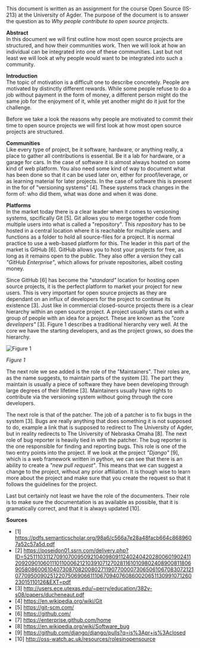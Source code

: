 This document is written as an assignment for the course Open Source (IS-213) at the University of Agder. The purpose of the document is to answer the question as to *Why people contribute to open source projects.*

**Abstract**  
In this document we will first outline how most open source projects are structured, and how their communities work. Then we will look at how an individual can be integrated into one of these communities. Last but not least we will look at why people would want to be integrated into such a community.

**Introduction**  
The topic of motivation is a difficult one to describe concretely. People are motivated by distinctly different rewards. While some people refuse to do a job without payment in the form of money, a different person might do the same job for the enjoyment of it, while yet another might do it just for the challenge.

Before we take a look the reasons why people are motivated to commit their time to open source projects we will first look at how most open source projects are structured.

**Communities**   
Like every type of project, be it software, hardware, or anything really, a place to gather all contributions is essential. Be it a lab for hardware, or a garage for cars. In the case of software it is almost always hosted on some kind of web platform. You also need some kind of way to document what has been done so that it can be used later on, either for proof/leverage, or as learning material for later projects. In the case of software this is present in the for of "versioning systems" [4]. These systems track changes in the form of: who did them, what was done and when it was done.

**Platforms**   
In the market today there is a clear leader when it comes to versioning systems, spcifically Git [5]. Git allows you to merge together code from multiple users into what is called a "repository". This *repository* has to be hosted in a central location where it is reachable for multiple users. and functions as a folder to hold all source-files for a project. It is normal practice to use a web-based platform for this. The leader in this part of the market is GitHub [6]. GitHub allows you to host your projects for free, as long as it remains open to the public. They also offer a version they call *"GitHub Enterprise"*, which allows for private repositories, albeit costing money.

Since GitHub [6] has become the *"standard"* location for hosting open source projects, it is the perfect platform to market your project for new users. This is very important for open source projects as they are dependant on an influx of developers for the project to continue its existence [3]. Just like in commercial closed-source projects there is a clear hierarchy within an open source project. A project usually starts out with a group of people with an idea for a project. These are known as the *"core developers"* [3]. Figure 1 describes a traditional hierarchy very well. At the core we have the starting developers, and as the project grows, so does the hierarchy.

![Figure 1 ](https://ai2-s2-public.s3.amazonaws.com/figures/2017-08-08/9e13b0df8c772d05019d54c453a51942151938ca/3-Figure1-1.png)

*Figure 1*

The next role we see added is the role of the "Maintainers". Their roles are, as the name suggests, to maintain parts of the system [3]. The part they maintain is usually a piece of software they have been developing through large degrees of their lifetime [3]. Maintainers usually have rights to contribute via the versioning system without going through the core developers.

The next role is that of the patcher. The job of a patcher is to fix bugs in the system [3]. Bugs are really anything that does something it is not supposed to do, example a link that is supposed to redirect to The University of Agder, but in reality redirects to The University of Nebraska Omaha [8]. The next role of bug reporter is heavily tied in with the patcher. The bug reporter is the one responsible for finding and reporting bugs. This role is one of the two entry points into the project. If we look at the project *"Django"* [9], which is a web framework written in python, we can see that there is an ability to create a *"new pull request"*. This means that we can suggest a change to the project, without any prior affiliation. It is though wise to learn more about the project and make sure that you create the request so that it follows the guidelines for the project.

Last but certainly not least we have the role of the documenters. Their role is to make sure the documentation is as available as possible, that it is gramatically correct, and that it is always updated [10]. 

**Sources**
* [1] https://pdfs.semanticscholar.org/98a6/c566a7e28a48facb664c8689607a52c57a5d.pdf
* [2] https://poseidon01.ssrn.com/delivery.php?ID=525111031127091070095092104098091124024042028006019024112092090106011101100062121039107127028116101098024089008118069058086006104073087082008027119077000073065061067083072121077095009025122075069066111067094076086002065113099107126023015110126&EXT=pdf
* [3] http://users.ece.utexas.edu/~perry/education/382v-s08/papers/ducheneaut.pdf
* [4] https://en.wikipedia.org/wiki/Git
* [5] https://git-scm.com/
* [6] https://github.com/
* [7] https://enterprise.github.com/home
* [8] https://en.wikipedia.org/wiki/Software_bug
* [9] https://github.com/django/django/pulls?q=is%3Apr+is%3Aclosed
* [10] http://oss-watch.ac.uk/resources/rolesinopensource
